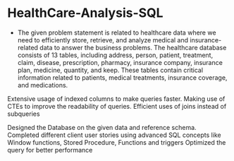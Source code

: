 # HealthCare-Analysis-SQL
* The given problem statement is related to healthcare data where we need to efficiently store, retrieve, and analyze medical and insurance-related data to answer the business problems.
The healthcare database consists of 13 tables, including address, person, patient, treatment, claim, disease, prescription, pharmacy, insurance company, insurance plan, medicine, quantity, and keep. These tables contain critical information related to patients, medical treatments, insurance coverage, and medications.

Extensive usage of indexed columns to make queries faster.
Making use of CTEs to improve the readability of queries.
Efficient uses of joins instead of subqueries

Designed the Database on the given data and reference schema.
Completed different client user stories using advanced SQL concepts like Window
functions, Stored Procedure, Functions and triggers
Optimized the query for better performance

